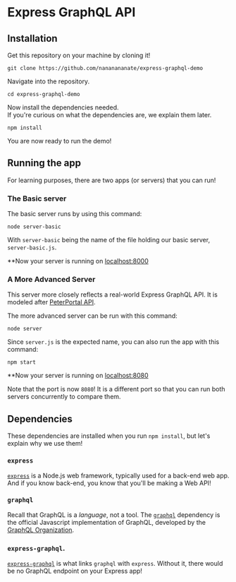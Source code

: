 # Express GraphQL API 

## Installation

Get this repository on your machine by cloning it!

```
git clone https://github.com/nananananate/express-graphql-demo
```

Navigate into the repository.

```
cd express-graphql-demo
```

Now install the dependencies needed.  
If you're curious on what the dependencies are, we explain them later.

```
npm install
```

You are now ready to run the demo!

## Running the app

For learning purposes, there are two apps (or servers) that you can run!

### The Basic server

The basic server runs by using this command:

```
node server-basic
```

With `server-basic` being the name of the file holding our basic server, `server-basic.js`.

**Now your server is running on [localhost:8000](http://localhost:8000**)

### A More Advanced Server

This server more closely reflects a real-world Express GraphQL API. It is modeled after [PeterPortal API](https://api.peterportal.org/docs).

The more advanced server can be run with this command:

```
node server
```

Since `server.js` is the expected name, you can also run the app with this command:

```
npm start
```

**Now your server is running on [localhost:8080](http://localhost:8080**)

Note that the port is now `8080`! It is a different port so that you can run both servers concurrently to compare them. 

## Dependencies

These dependencies are installed when you run `npm install`, but let's explain why we use them! 

### `express`

[`express`](https://graphql.org/graphql-js/) is a Node.js web framework, typically used for a back-end web app. And if you know back-end, you know that you'll be making a Web API!

### `graphql`

Recall that GraphQL is a *language*, not a tool. The [`graphql`](https://graphql.org/graphql-js/) dependency is the official Javascript implementation of GraphQL, developed by the [GraphQL Organization](https://graphql.org/).

### `express-graphql`. 

[`express-graphql`](https://www.npmjs.com/package/express-graphql) is what links `graphql` with `express`. Without it, there would be no GraphQL endpoint on your Express app! 
